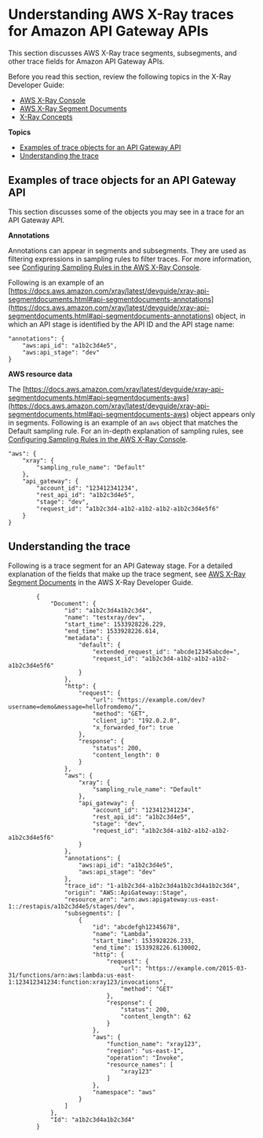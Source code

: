 # Understanding AWS X\-Ray traces for Amazon API Gateway APIs<a name="apigateway-understanding-xray-traces"></a>

This section discusses AWS X\-Ray trace segments, subsegments, and other trace fields for Amazon API Gateway APIs\.

Before you read this section, review the following topics in the X\-Ray Developer Guide:
+ [AWS X\-Ray Console](https://docs.aws.amazon.com/xray/latest/devguide/xray-console.html)
+ [AWS X\-Ray Segment Documents](https://docs.aws.amazon.com/xray/latest/devguide/xray-api-segmentdocuments.html)
+ [X\-Ray Concepts](https://docs.aws.amazon.com/xray/latest/devguide/xray-concepts.html)

**Topics**
+ [Examples of trace objects for an API Gateway API](#apigateway-understanding-xray-traces-example-segments)
+ [Understanding the trace](#apigateway-understanding-xray-traces-segments)

## Examples of trace objects for an API Gateway API<a name="apigateway-understanding-xray-traces-example-segments"></a>

This section discusses some of the objects you may see in a trace for an API Gateway API\.

**Annotations**

Annotations can appear in segments and subsegments\. They are used as filtering expressions in sampling rules to filter traces\. For more information, see [Configuring Sampling Rules in the AWS X\-Ray Console](https://docs.aws.amazon.com/xray/latest/devguide/xray-console-sampling.html)\.

Following is an example of an [https://docs.aws.amazon.com/xray/latest/devguide/xray-api-segmentdocuments.html#api-segmentdocuments-annotations](https://docs.aws.amazon.com/xray/latest/devguide/xray-api-segmentdocuments.html#api-segmentdocuments-annotations) object, in which an API stage is identified by the API ID and the API stage name:

```
"annotations": {
    "aws:api_id": "a1b2c3d4e5",
    "aws:api_stage": "dev"
}
```

**AWS resource data**

The [https://docs.aws.amazon.com/xray/latest/devguide/xray-api-segmentdocuments.html#api-segmentdocuments-aws](https://docs.aws.amazon.com/xray/latest/devguide/xray-api-segmentdocuments.html#api-segmentdocuments-aws) object appears only in segments\. Following is an example of an `aws` object that matches the Default sampling rule\. For an in\-depth explanation of sampling rules, see [Configuring Sampling Rules in the AWS X\-Ray Console](https://docs.aws.amazon.com/xray/latest/devguide/xray-console-sampling.html)\.

```
"aws": {
    "xray": {
        "sampling_rule_name": "Default"
    },
    "api_gateway": {
        "account_id": "123412341234",
        "rest_api_id": "a1b2c3d4e5",
        "stage": "dev",
        "request_id": "a1b2c3d4-a1b2-a1b2-a1b2-a1b2c3d4e5f6"
    }
}
```

## Understanding the trace<a name="apigateway-understanding-xray-traces-segments"></a>

Following is a trace segment for an API Gateway stage\. For a detailed explanation of the fields that make up the trace segment, see [AWS X\-Ray Segment Documents](https://docs.aws.amazon.com/xray/latest/devguide/xray-api-segmentdocuments.html) in the AWS X\-Ray Developer Guide\.

```
        {
            "Document": {
                "id": "a1b2c3d4a1b2c3d4",
                "name": "testxray/dev",
                "start_time": 1533928226.229,
                "end_time": 1533928226.614,
                "metadata": {
                    "default": {
                        "extended_request_id": "abcde12345abcde=",
                        "request_id": "a1b2c3d4-a1b2-a1b2-a1b2-a1b2c3d4e5f6"
                    }
                },
                "http": {
                    "request": {
                        "url": "https://example.com/dev?username=demo&message=hellofromdemo/",
                        "method": "GET",
                        "client_ip": "192.0.2.0",
                        "x_forwarded_for": true
                    },
                    "response": {
                        "status": 200,
                        "content_length": 0
                    }
                },
                "aws": {
                    "xray": {
                        "sampling_rule_name": "Default"
                    },
                    "api_gateway": {
                        "account_id": "123412341234",
                        "rest_api_id": "a1b2c3d4e5",
                        "stage": "dev",
                        "request_id": "a1b2c3d4-a1b2-a1b2-a1b2-a1b2c3d4e5f6"
                    }
                },
                "annotations": {
                    "aws:api_id": "a1b2c3d4e5",
                    "aws:api_stage": "dev"
                },
                "trace_id": "1-a1b2c3d4-a1b2c3d4a1b2c3d4a1b2c3d4",
                "origin": "AWS::ApiGateway::Stage",
                "resource_arn": "arn:aws:apigateway:us-east-1::/restapis/a1b2c3d4e5/stages/dev",
                "subsegments": [
                    {
                        "id": "abcdefgh12345678",
                        "name": "Lambda",
                        "start_time": 1533928226.233,
                        "end_time": 1533928226.6130002,
                        "http": {
                            "request": {
                                "url": "https://example.com/2015-03-31/functions/arn:aws:lambda:us-east-1:123412341234:function:xray123/invocations",
                                "method": "GET"
                            },
                            "response": {
                                "status": 200,
                                "content_length": 62
                            }
                        },
                        "aws": {
                            "function_name": "xray123",
                            "region": "us-east-1",
                            "operation": "Invoke",
                            "resource_names": [
                                "xray123"
                            ]
                        },
                        "namespace": "aws"
                    }
                ]
            },
            "Id": "a1b2c3d4a1b2c3d4"
        }
```